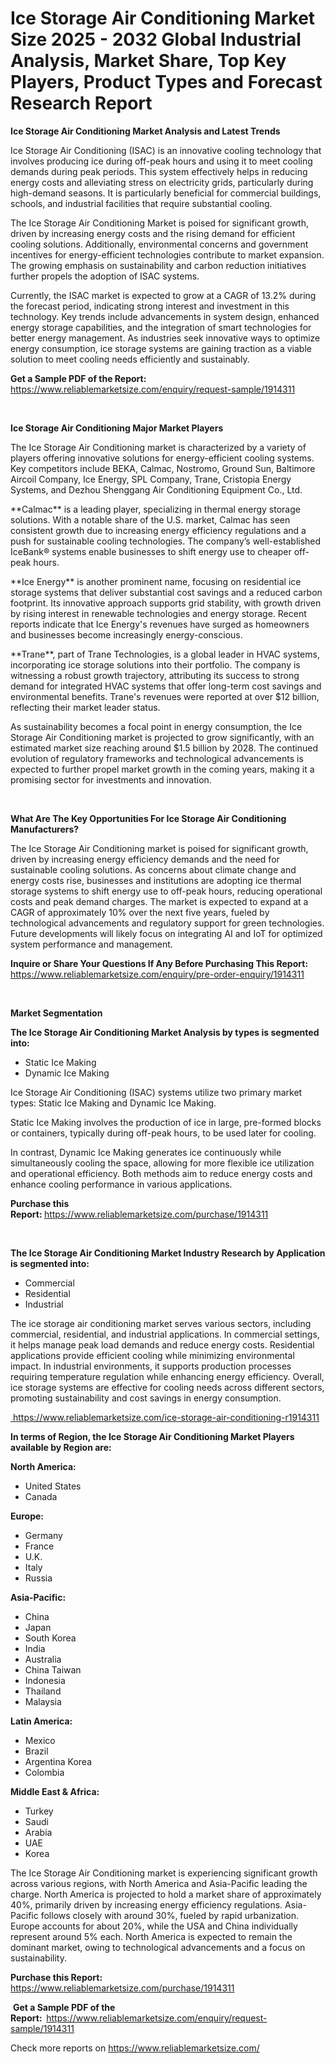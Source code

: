<p><h1>Ice Storage Air Conditioning Market Size 2025 - 2032 Global Industrial Analysis, Market Share, Top Key Players, Product Types and Forecast Research Report</h1></p><p><strong>Ice Storage Air Conditioning Market Analysis and Latest Trends</strong></p>
<p><p>Ice Storage Air Conditioning (ISAC) is an innovative cooling technology that involves producing ice during off-peak hours and using it to meet cooling demands during peak periods. This system effectively helps in reducing energy costs and alleviating stress on electricity grids, particularly during high-demand seasons. It is particularly beneficial for commercial buildings, schools, and industrial facilities that require substantial cooling.</p><p>The Ice Storage Air Conditioning Market is poised for significant growth, driven by increasing energy costs and the rising demand for efficient cooling solutions. Additionally, environmental concerns and government incentives for energy-efficient technologies contribute to market expansion. The growing emphasis on sustainability and carbon reduction initiatives further propels the adoption of ISAC systems.</p><p>Currently, the ISAC market is expected to grow at a CAGR of 13.2% during the forecast period, indicating strong interest and investment in this technology. Key trends include advancements in system design, enhanced energy storage capabilities, and the integration of smart technologies for better energy management. As industries seek innovative ways to optimize energy consumption, ice storage systems are gaining traction as a viable solution to meet cooling needs efficiently and sustainably.</p></p>
<p><strong>Get a Sample PDF of the Report:&nbsp;</strong> <a href="https://www.reliablemarketsize.com/enquiry/request-sample/1914311?utm_campaign=3108&utm_medium=2&utm_source=Github&utm_content=ia&utm_term=10032025&utm_id=ice-storage-air-conditioning">https://www.reliablemarketsize.com/enquiry/request-sample/1914311</a></p>
<p>&nbsp;</p>
<p><strong>Ice Storage Air Conditioning Major Market Players</strong></p>
<p><p>The Ice Storage Air Conditioning market is characterized by a variety of players offering innovative solutions for energy-efficient cooling systems. Key competitors include BEKA, Calmac, Nostromo, Ground Sun, Baltimore Aircoil Company, Ice Energy, SPL Company, Trane, Cristopia Energy Systems, and Dezhou Shenggang Air Conditioning Equipment Co., Ltd.</p><p>**Calmac** is a leading player, specializing in thermal energy storage solutions. With a notable share of the U.S. market, Calmac has seen consistent growth due to increasing energy efficiency regulations and a push for sustainable cooling technologies. The company’s well-established IceBank® systems enable businesses to shift energy use to cheaper off-peak hours.</p><p>**Ice Energy** is another prominent name, focusing on residential ice storage systems that deliver substantial cost savings and a reduced carbon footprint. Its innovative approach supports grid stability, with growth driven by rising interest in renewable technologies and energy storage. Recent reports indicate that Ice Energy's revenues have surged as homeowners and businesses become increasingly energy-conscious.</p><p>**Trane**, part of Trane Technologies, is a global leader in HVAC systems, incorporating ice storage solutions into their portfolio. The company is witnessing a robust growth trajectory, attributing its success to strong demand for integrated HVAC systems that offer long-term cost savings and environmental benefits. Trane's revenues were reported at over $12 billion, reflecting their market leader status.</p><p>As sustainability becomes a focal point in energy consumption, the Ice Storage Air Conditioning market is projected to grow significantly, with an estimated market size reaching around $1.5 billion by 2028. The continued evolution of regulatory frameworks and technological advancements is expected to further propel market growth in the coming years, making it a promising sector for investments and innovation.</p></p>
<p>&nbsp;</p>
<p><strong>What Are The Key Opportunities For Ice Storage Air Conditioning Manufacturers?</strong></p>
<p><p>The Ice Storage Air Conditioning market is poised for significant growth, driven by increasing energy efficiency demands and the need for sustainable cooling solutions. As concerns about climate change and energy costs rise, businesses and institutions are adopting ice thermal storage systems to shift energy use to off-peak hours, reducing operational costs and peak demand charges. The market is expected to expand at a CAGR of approximately 10% over the next five years, fueled by technological advancements and regulatory support for green technologies. Future developments will likely focus on integrating AI and IoT for optimized system performance and management.</p></p>
<p><strong>Inquire or Share Your Questions If Any Before Purchasing This Report:</strong> <a href="https://www.reliablemarketsize.com/enquiry/pre-order-enquiry/1914311?utm_campaign=3108&utm_medium=2&utm_source=Github&utm_content=ia&utm_term=10032025&utm_id=ice-storage-air-conditioning">https://www.reliablemarketsize.com/enquiry/pre-order-enquiry/1914311</a></p>
<p>&nbsp;</p>
<p><strong>Market Segmentation</strong></p>
<p><strong>The Ice Storage Air Conditioning Market Analysis by types is segmented into:</strong></p>
<p><ul><li>Static Ice Making</li><li>Dynamic Ice Making</li></ul></p>
<p><p>Ice Storage Air Conditioning (ISAC) systems utilize two primary market types: Static Ice Making and Dynamic Ice Making. </p><p>Static Ice Making involves the production of ice in large, pre-formed blocks or containers, typically during off-peak hours, to be used later for cooling. </p><p>In contrast, Dynamic Ice Making generates ice continuously while simultaneously cooling the space, allowing for more flexible ice utilization and operational efficiency. Both methods aim to reduce energy costs and enhance cooling performance in various applications.</p></p>
<p><strong>Purchase this Report:&nbsp;</strong><a href="https://www.reliablemarketsize.com/purchase/1914311?utm_campaign=3108&utm_medium=2&utm_source=Github&utm_content=ia&utm_term=10032025&utm_id=ice-storage-air-conditioning">https://www.reliablemarketsize.com/purchase/1914311</a></p>
<p>&nbsp;</p>
<p><strong>The Ice Storage Air Conditioning Market Industry Research by Application is segmented into:</strong></p>
<p><ul><li>Commercial</li><li>Residential</li><li>Industrial</li></ul></p>
<p><p>The ice storage air conditioning market serves various sectors, including commercial, residential, and industrial applications. In commercial settings, it helps manage peak load demands and reduce energy costs. Residential applications provide efficient cooling while minimizing environmental impact. In industrial environments, it supports production processes requiring temperature regulation while enhancing energy efficiency. Overall, ice storage systems are effective for cooling needs across different sectors, promoting sustainability and cost savings in energy consumption.</p></p>
<p><a href="https://www.reliablemarketsize.com/ice-storage-air-conditioning-r1914311?utm_campaign=3108&utm_medium=2&utm_source=Github&utm_content=ia&utm_term=10032025&utm_id=ice-storage-air-conditioning">&nbsp;https://www.reliablemarketsize.com/ice-storage-air-conditioning-r1914311</a></p>
<p><strong>In terms of Region, the Ice Storage Air Conditioning Market Players available by Region are:</strong></p>
<p>
    <p> <strong> North America: </strong>
        <ul>
            <li>United States</li>
            <li>Canada</li>
        </ul>
        </p> 
    <p> <strong> Europe: </strong>
        <ul>
            <li>Germany</li>
            <li>France</li>
            <li>U.K.</li>
            <li>Italy</li>
            <li>Russia</li>
        </ul>
        </p> 
    <p> <strong> Asia-Pacific: </strong>
        <ul>
            <li>China</li>
            <li>Japan</li>
            <li>South Korea</li>
            <li>India</li>
            <li>Australia</li>
            <li>China Taiwan</li>
            <li>Indonesia</li>
            <li>Thailand</li>
            <li>Malaysia</li>
        </ul>
        </p> 
    <p> <strong> Latin America: </strong>
        <ul>
            <li>Mexico</li>
            <li>Brazil</li>
            <li>Argentina Korea</li>
            <li>Colombia</li>
        </ul>
        </p> 
    <p> <strong> Middle East & Africa: </strong>
        <ul>
            <li>Turkey</li>
            <li>Saudi</li>
            <li>Arabia</li>
            <li>UAE</li>
            <li>Korea</li>
        </ul>
    </p>
    </p>
<p><p>The Ice Storage Air Conditioning market is experiencing significant growth across various regions, with North America and Asia-Pacific leading the charge. North America is projected to hold a market share of approximately 40%, primarily driven by increasing energy efficiency regulations. Asia-Pacific follows closely with around 30%, fueled by rapid urbanization. Europe accounts for about 20%, while the USA and China individually represent around 5% each. North America is expected to remain the dominant market, owing to technological advancements and a focus on sustainability.</p></p>
<p><strong>Purchase this Report: </strong><a href="https://www.reliablemarketsize.com/purchase/1914311?utm_campaign=3108&utm_medium=2&utm_source=Github&utm_content=ia&utm_term=10032025&utm_id=ice-storage-air-conditioning">https://www.reliablemarketsize.com/purchase/1914311</a></p>
<p>&nbsp;<strong>Get a Sample PDF of the Report:&nbsp;&nbsp;</strong><a href="https://www.reliablemarketsize.com/enquiry/request-sample/1914311?utm_campaign=3108&utm_medium=2&utm_source=Github&utm_content=ia&utm_term=10032025&utm_id=ice-storage-air-conditioning">https://www.reliablemarketsize.com/enquiry/request-sample/1914311</a></p>
<p><strong></strong></p>
<p>Check more reports on <a href="https://www.reliablemarketsize.com/?utm_campaign=3108&utm_medium=2&utm_source=Github&utm_content=ia&utm_term=10032025&utm_id=ice-storage-air-conditioning">https://www.reliablemarketsize.com/</a></p>